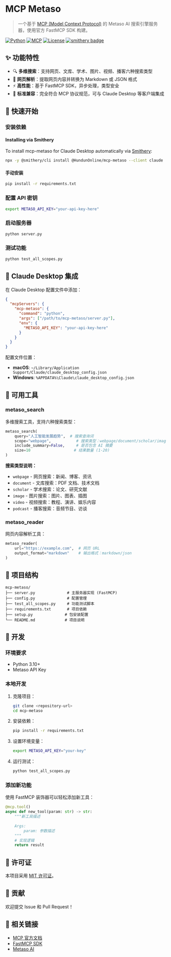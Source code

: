 # MCP Metaso

> 一个基于 [MCP (Model Context Protocol)](https://modelcontextprotocol.io/) 的 Metaso AI 搜索引擎服务器，使用官方 FastMCP SDK 构建。

[![Python](https://img.shields.io/badge/Python-3.10+-blue.svg)](https://python.org)
[![MCP](https://img.shields.io/badge/MCP-1.1.0+-green.svg)](https://modelcontextprotocol.io/)
[![License](https://img.shields.io/badge/License-MIT-yellow.svg)](LICENSE)
[![smithery badge](https://smithery.ai/badge/@HundunOnline/mcp-metaso)](https://smithery.ai/server/@HundunOnline/mcp-metaso)

## ✨ 功能特性

- 🔍 **多维搜索**：支持网页、文库、学术、图片、视频、播客六种搜索类型
- 📄 **网页解析**：提取网页内容并转换为 Markdown 或 JSON 格式
- ⚡ **高性能**：基于 FastMCP SDK，异步处理，类型安全
- 🔌 **标准兼容**：完全符合 MCP 协议规范，可与 Claude Desktop 等客户端集成

## 🚀 快速开始

### 安装依赖

#### Installing via Smithery

To install mcp-metaso for Claude Desktop automatically via [Smithery](https://smithery.ai/server/@HundunOnline/mcp-metaso):

```bash
npx -y @smithery/cli install @HundunOnline/mcp-metaso --client claude
```

#### 手动安装

```bash
pip install -r requirements.txt
```

### 配置 API 密钥

```bash
export METASO_API_KEY="your-api-key-here"
```

### 启动服务器

```bash
python server.py
```

### 测试功能

```bash
python test_all_scopes.py
```

## 🔧 Claude Desktop 集成

在 Claude Desktop 配置文件中添加：

```json
{
  "mcpServers": {
    "mcp-metaso": {
      "command": "python",
      "args": ["/path/to/mcp-metaso/server.py"],
      "env": {
        "METASO_API_KEY": "your-api-key-here"
      }
    }
  }
}
```

配置文件位置：
- **macOS**: `~/Library/Application Support/Claude/claude_desktop_config.json`
- **Windows**: `%APPDATA%\Claude\claude_desktop_config.json`

## 📖 可用工具

### metaso_search

多维搜索工具，支持六种搜索类型：

```python
metaso_search(
    query="人工智能发展趋势",  # 搜索查询词
    scope="webpage",           # 搜索类型：webpage/document/scholar/image/video/podcast
    include_summary=False,     # 是否包含 AI 摘要
    size=10                   # 结果数量 (1-20)
)
```

**搜索类型说明：**
- `webpage` - 网页搜索：新闻、博客、资讯
- `document` - 文库搜索：PDF 文档、技术文档
- `scholar` - 学术搜索：论文、研究文献
- `image` - 图片搜索：图片、图表、插图
- `video` - 视频搜索：教程、演讲、娱乐内容
- `podcast` - 播客搜索：音频节目、访谈

### metaso_reader

网页内容解析工具：

```python
metaso_reader(
    url="https://example.com",  # 网页 URL
    output_format="markdown"    # 输出格式：markdown/json
)
```

## 📁 项目结构

```
mcp-metaso/
├── server.py              # 主服务器实现 (FastMCP)
├── config.py              # 配置管理
├── test_all_scopes.py     # 功能测试脚本
├── requirements.txt       # 项目依赖
├── setup.py              # 包安装配置
└── README.md             # 项目说明
```

## 🔨 开发

### 环境要求

- Python 3.10+
- Metaso API Key

### 本地开发

1. 克隆项目：
   ```bash
   git clone <repository-url>
   cd mcp-metaso
   ```

2. 安装依赖：
   ```bash
   pip install -r requirements.txt
   ```

3. 设置环境变量：
   ```bash
   export METASO_API_KEY="your-key"
   ```

4. 运行测试：
   ```bash
   python test_all_scopes.py
   ```

### 添加新功能

使用 FastMCP 装饰器可以轻松添加新工具：

```python
@mcp.tool()
async def new_tool(param: str) -> str:
    """新工具描述
    
    Args:
        param: 参数描述
    """
    # 实现逻辑
    return result
```

## 📄 许可证

本项目采用 [MIT 许可证](LICENSE)。

## 🤝 贡献

欢迎提交 Issue 和 Pull Request！

## 🔗 相关链接

- [MCP 官方文档](https://modelcontextprotocol.io/)
- [FastMCP SDK](https://github.com/modelcontextprotocol/python-sdk)
- [Metaso AI](https://metaso.cn/) 